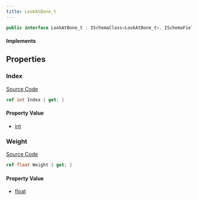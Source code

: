 ```yaml
---
title: LookAtBone_t
---
```


```csharp
public interface LookAtBone_t : ISchemaClass<LookAtBone_t>, ISchemaField, ISchemaClass, INativeHandle
```

#### Implements

## Properties

### Index

[Source Code](https://github.com/swiftly-solution/swiftlys2/blob/beta/managed/src/SwiftlyS2.Generated/Schemas/Interfaces/LookAtBone_t.cs#L16)

```csharp
ref int Index { get; }
```

#### Property Value

- [int](https://learn.microsoft.com/dotnet/api/system.int32)

### Weight

[Source Code](https://github.com/swiftly-solution/swiftlys2/blob/beta/managed/src/SwiftlyS2.Generated/Schemas/Interfaces/LookAtBone_t.cs#L18)

```csharp
ref float Weight { get; }
```

#### Property Value

- [float](https://learn.microsoft.com/dotnet/api/system.single)


